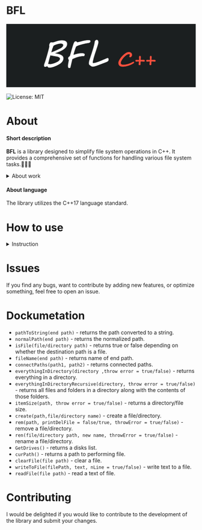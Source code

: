 # BFL

![BFL](https://github.com/Nokskiy/BFL/blob/main/logo.jpg)

![License: MIT](https://img.shields.io/badge/license-MIT-blue.svg)

# About
#### Short description
__BFL__ is a library designed to simplify file system operations in C++. It provides a comprehensive set of functions for handling various file system tasks.📁📁📁
<details>
  <summary>About work</summary>

  - **The library offers functions for filesystem manipulation using C++'s file system capabilities.** 📁📁📁  

  - **Functions are in the BFL namespace.** 🌌🌌🌌  

  - **Thanks to the straightforward use of the standard file system and the code being modularized into multiple functions, we maintain optimal performance.** 🚀🚀🚀  

</details>


#### About language
The library utilizes the C++17 language standard.

# How to use
<details>
  <summary>Instruction</summary>
- **Install the desired release (preferably the latest one).  

- **Drag the `.hpp` file into your project directory.  

- **Where you need to use the library, add `#include "BFL.hpp"` at the beginning.  

- **It is recommended to add `using namespace BFL;` at the beginning.  

You're all set!  
</details>

# Issues
If you find any bugs, want to contribute by adding new features, or optimize something, feel free to open an issue.


# Dockumetation
- `pathToString(end path)` - returns the path converted to a string.
- `normalPath(end path)` - returns the normalized path.
- `isFile(file/directory path)` - returns true or false depending on whether the destination path is a file.
- `fileName(end path)` - returns name of end path.
- `connectPaths(path1, path2)` - returns connected paths.
- `everythingInDirectory(directory ,throw error = true/false)` - returns everything in a directory.
- `everythingInDirectoryRecursive(directory, throw error = true/false)` - returns all files and folders in a directory along with the contents of those folders.
- `itemSize(path, throw error = true/false)` - returns a directory/file size.
- `create(path,file/directory name)` - create a file/directory.
- `rem(path, printDelFile = false/true, throwError = true/false)` - remove a file/directory.
- `ren(file/directory path, new name, throwError = true/false)` - rename a file/directory.
- `GetDrives()` - returns a disks list.
- `curPath()` - returns a path to performing file.
- `clearFile(file path)` - clear a file.
- `writeToFile(filePath, text, nLine = true/false)` - write text to a file.
- `readFile(file path)` - read a text of file.

# Contributing
I would be delighted if you would like to contribute to the development of the library and submit your changes.
